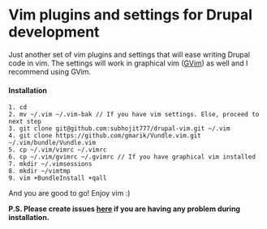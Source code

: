 # Vim plugins and settings for Drupal development

Just another set of vim plugins and settings that will ease writing Drupal code
in vim. The settings will work in graphical vim
([GVim](https://apps.ubuntu.com/cat/applications/vim-gnome/)) as well and I recommend using GVim.

#### Installation
```
1. cd
2. mv ~/.vim ~/.vim-bak // If you have vim settings. Else, proceed to next step
3. git clone git@github.com:subhojit777/drupal-vim.git ~/.vim
4. git clone https://github.com/gmarik/Vundle.vim.git ~/.vim/bundle/Vundle.vim
5. cp ~/.vim/vimrc ~/.vimrc
6. cp ~/.vim/gvimrc ~/.gvimrc // If you have graphical vim installed
7. mkdir ~/.vimsessions
8. mkdir ~/vimtmp
9. vim +BundleInstall +qall
```

And you are good to go! Enjoy vim :)

**P.S. Please create issues [here](https://github.com/subhojit777/drupal-vim/issues/new) if you are having any problem during installation.**
